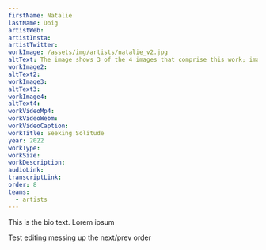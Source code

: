 ```yaml
---
firstName: Natalie
lastName: Doig
artistWeb:
artistInsta:
artistTwitter:
workImage: /assets/img/artists/natalie_v2.jpg
altText: The image shows 3 of the 4 images that comprise this work; image one at the far left corner, shows a cityscape of Edinburgh at sunset with the majestic castle in the background. Image two second form the left shows a tourist looking into the camera with crowds surrounding him in the busy cityscape. Image three, third from the left shows a majestic tree with a small individual looking upwards at its magnificence. The final image on the right hand side shows a seascape with a green island off in the distance.
workImage2:
altText2:
workImage3:
altText3:
workImage4:
altText4:
workVideoMp4:
workVideoWebm:
workVideoCaption:
workTitle: Seeking Solitude
year: 2022
workType:
workSize:
workDescription:
audioLink:
transcriptLink:
order: 8
teams:
  - artists
---
```


This is the bio text.
Lorem ipsum

Test editing messing up the next/prev order
